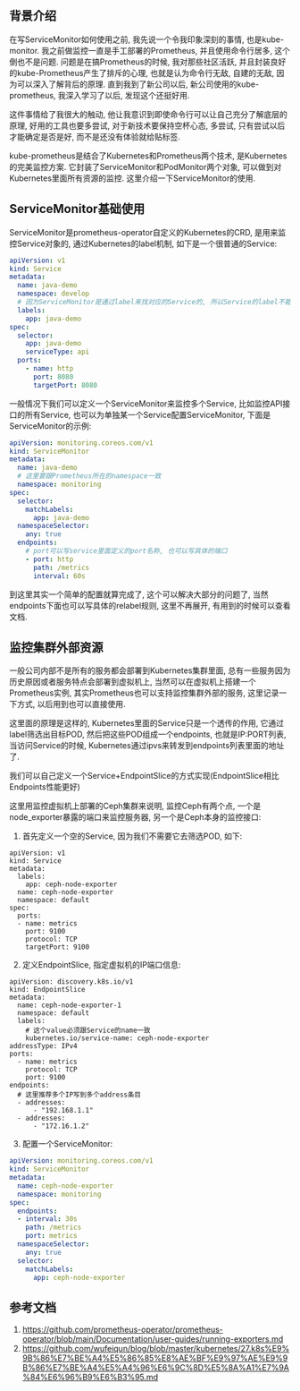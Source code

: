 ## 背景介绍

在写ServiceMonitor如何使用之前, 我先说一个令我印象深刻的事情, 也是kube-monitor. 我之前做监控一直是手工部署的Prometheus, 并且使用命令行居多, 这个倒也不是问题. 问题是在搞Prometheus的时候, 我对那些社区活跃, 并且封装良好的kube-Prometheus产生了排斥的心理, 也就是认为命令行无敌, 自建的无敌, 因为可以深入了解背后的原理. 直到我到了新公司以后, 新公司使用的kube-prometheus, 我深入学习了以后, 发现这个还挺好用.

这件事情给了我很大的触动, 他让我意识到即使命令行可以让自己充分了解底层的原理, 好用的工具也要多尝试, 对于新技术要保持空杯心态, 多尝试, 只有尝试以后才能确定是否是好, 而不是还没有体验就给贴标签.

kube-prometheus是结合了Kubernetes和Prometheus两个技术, 是Kubernetes的完美监控方案. 它封装了ServiceMonitor和PodMonitor两个对象, 可以做到对Kubernetes里面所有资源的监控. 这里介绍一下ServiceMonitor的使用.

## ServiceMonitor基础使用

ServiceMonitor是prometheus-operator自定义的Kubernetes的CRD, 是用来监控Service对象的, 通过Kubernetes的label机制, 如下是一个很普通的Service:

```yaml
apiVersion: v1
kind: Service
metadata:
  name: java-demo
  namespace: develop
  # 因为ServiceMonitor是通过label来找对应的Service的, 所以Service的label不能省
  labels:
    app: java-demo
spec:
  selector:
    app: java-demo
    serviceType: api
  ports:
    - name: http
      port: 8080
      targetPort: 8080
```

一般情况下我们可以定义一个ServiceMonitor来监控多个Service, 比如监控API接口的所有Service, 也可以为单独某一个Service配置ServiceMonitor, 下面是ServiceMonitor的示例:

```yaml
apiVersion: monitoring.coreos.com/v1
kind: ServiceMonitor
metadata:
  name: java-demo
  # 这里要跟Prometheus所在的namespace一致
  namespace: monitoring
spec:
  selector:
    matchLabels:
      app: java-demo
  namespaceSelector:
    any: true
  endpoints:
    # port可以写service里面定义的port名称, 也可以写具体的端口
    - port: http
      path: /metrics
      interval: 60s
```

到这里其实一个简单的配置就算完成了, 这个可以解决大部分的问题了, 当然endpoints下面也可以写具体的relabel规则, 这里不再展开, 有用到的时候可以查看文档.

## 监控集群外部资源

一般公司内部不是所有的服务都会部署到Kubernetes集群里面, 总有一些服务因为历史原因或者服务特点会部署到虚拟机上, 当然可以在虚拟机上搭建一个Prometheus实例, 其实Prometheus也可以支持监控集群外部的服务, 这里记录一下方式, 以后用到也可以直接使用.

这里面的原理是这样的, Kubernetes里面的Service只是一个透传的作用, 它通过label筛选出目标POD, 然后把这些POD组成一个endpoints, 也就是IP:PORT列表, 当访问Service的时候, Kubernetes通过ipvs来转发到endpoints列表里面的地址了.

我们可以自己定义一个Service+EndpointSlice的方式实现(EndpointSlice相比Endpoints性能更好)


这里用监控虚拟机上部署的Ceph集群来说明, 监控Ceph有两个点, 一个是node_exporter暴露的端口来监控服务器, 另一个是Ceph本身的监控接口:

1. 首先定义一个空的Service, 因为我们不需要它去筛选POD, 如下:

```
apiVersion: v1
kind: Service
metadata:
  labels:
    app: ceph-node-exporter
  name: ceph-node-exporter
  namespace: default
spec:
  ports:
  - name: metrics
    port: 9100
    protocol: TCP
    targetPort: 9100
```

2. 定义EndpointSlice, 指定虚拟机的IP端口信息:

```
apiVersion: discovery.k8s.io/v1
kind: EndpointSlice
metadata:
  name: ceph-node-exporter-1
  namespace: default
  labels:
    # 这个value必须跟Service的name一致
    kubernetes.io/service-name: ceph-node-exporter
addressType: IPv4
ports:
  - name: metrics
    protocol: TCP
    port: 9100
endpoints:
  # 这里推荐多个IP写到多个address条目
  - addresses:
      - "192.168.1.1"
  - addresses:
      - "172.16.1.2"
```


3. 配置一个ServiceMonitor:

```yaml
apiVersion: monitoring.coreos.com/v1
kind: ServiceMonitor
metadata:
  name: ceph-node-exporter
  namespace: monitoring
spec:
  endpoints:
  - interval: 30s
    path: /metrics
    port: metrics
  namespaceSelector:
    any: true
  selector:
    matchLabels:
      app: ceph-node-exporter

```






## 参考文档

1. https://github.com/prometheus-operator/prometheus-operator/blob/main/Documentation/user-guides/running-exporters.md
2. https://github.com/wufeiqun/blog/blob/master/kubernetes/27.k8s%E9%9B%86%E7%BE%A4%E5%86%85%E8%AE%BF%E9%97%AE%E9%9B%86%E7%BE%A4%E5%A4%96%E6%9C%8D%E5%8A%A1%E7%9A%84%E6%96%B9%E6%B3%95.md
